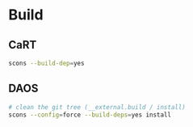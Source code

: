 # Build

## CaRT

```bash
scons --build-dep=yes
```

## DAOS

```bash
# clean the git tree (__external.build / install)
scons --config=force --build-deps=yes install
```
